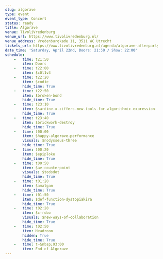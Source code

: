 ```yaml
---
slug: algorave
type: event
event_type: Concert
status: ready
title: Algorave
venue: TivoliVredenburg
venue_url: https://www.tivolivredenburg.nl/
venue_address: Vredenburgkade 11, 3511 WC Utrecht
tickets_url: https://www.tivolivredenburg.nl/agenda/algorave-afterparty-international-conference-on-live-coding-22-04-2023/
date_time: 'Saturday, April 22nd, Doors: 21:50 / Show: 22:00'
schedule:
    -   time: t21:50
        item: Doors
    -   time: t22:00
        item: $c0l1v3
    -   time: t22:20
        item: $codie
        hide_time: True
    -   time: t22:50
        item: $broken-bond
        hide_time: True
    -   time: t23:10
        item: $sardine-x-ziffers-new-tools-for-algorithmic-expression
        hide_time: True
    -   time: t23:40
        item: $brickwork-destroy
        hide_time: True
    -   time: t00:00
        item: $happy-algorave-performance
        visuals: $nodysseus-three
        hide_time: True
    -   time: t00:20
        item: $epiploke
        hide_time: True
    -   time: t00:50
        item: $av-counterpoint
        visuals: $tododot
        hide_time: True
    -   time: t01:20
        item: $amalgam
        hide_time: True
    -   time: t01:50
        item: $def-function-dystopiakira
        hide_time: True
    -   time: t02:20
        item: $c-robo
        visuals: $new-ways-of-collaboration
        hide_time: True
    -   time: t02:50
        item: Headroom
        hidden: True
        hide_time: True
    -   time: t~&nbsp;03:00
        item: End of Algorave
---
```

